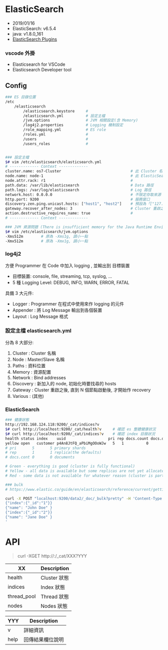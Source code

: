# ElasticSearch

- 2019/01/16
- ElasticSearch: v6.5.4
- java: v1.8.0_161
- [ElasticSearch Plugins](https://www.elastic.co/guide/en/elasticsearch/plugins/current/index.html)

### vscode 外掛

- Elasticsearch for VSCode
- Elasticsearch Developer tool


## Config

```sh
### ES 目錄位置
/etc
    /elasticsearch
        /elasticsearch.keystore	    #
        /elasticsearch.yml	        # 設定主檔
        /jvm.options	            # JVM 相關設定(含 Memory)
        /log4j2.properties	        # Logging 機制設定
        /role_mapping.yml	        # ES role
        /roles.yml	                #
        /users	                    #
        /users_roles	            #


### 設定主檔
$# vim /etc/elasticsearch/elasticsearch.yml
# ------------- Context -------------
cluster.name: os7-Cluster                               # 此 Cluster 名稱
node.name: node-1	                                    # 此 ElasticSearch Node 名稱
node.attr.rack: r1	                                    #
path.data: /var/lib/elasticsearch	                    # Data 路徑
path.logs: /var/log/elasticsearch	                    # Log 路徑
network.host: 0.0.0.0	                                # 不限定存取來源
http.port: 9200	                                        # 服務窗口
discovery.zen.ping.unicast.hosts: ["host1", "host2"]    # 預設為「["127.0.0.1", "[::1]"]」; 新加入的 node, 初始化時要找尋的 hosts
gateway.recover_after_nodes: 3	                        # Cluster 重啟之後, 直到 N 個節點啟動後, 才開始作 recovery
action.destructive_requires_name: true	                #
# ------------- Context -------------

### JVM 資源問題 (There is insufficient memory for the Java Runtime Environment to continue...)
$# vim /etc/elasticsearch/jvm.options
-Xms512m        # 原為 -Xms1g, 調小一點
-Xmx512m        # 原為 -Xmx1g, 調小一點
```

### log4j2

方便 Programmer 在 Code 中加入 logging , 並輸出到 目標裝置

- 目標裝置: console, file, streaming, tcp, syslog, ...
- 5 種 Logging Level: DEBUG, INFO, WARN, ERROR, FATAL

具備 3 大元件:
- Logger   : Programmer 在程式中使用來作 logging 的元件
- Appender : 將 Log Message 輸出到各個裝置
- Layout   : Log Message 格式



### 設定主檔 elasticsearch.yml

分為 8 大部分:
1. Cluster   : Cluster 名稱
2. Node      : Master/Slave 名稱
3. Paths     : 資料位置
4. Memory    : 資源配置
5. Network   : Bind addresses
6. Discovery : 新加入的 node, 初始化時要找尋的 hosts
7. Gateway   : Cluster 重啟之後, 直到 N 個節點啟動後, 才開始作 recovery
8. Various   : (其他)




### ElasticSearch

```sh
### 健康狀態
http://192.168.124.118:9200/_cat/indices?v
$# curl http://localhost:9200/_cat/health?v     # 確認 es 整體健康狀況
$# curl http://localhost:9200/_cat/indices?v    # 確認 index 目錄狀況
health status index    uuid                   pri rep docs.count docs.deleted store.size pri.store.size
yellow open   customer p4An8JtFQ_aPbiMgOOoWJw   5   1          0            0      1.1kb          1.1kb
# pri       5       5 primary shards
# rep       1       1 replica(the defaults)
# docs.cont 0       0 documents

# Green - everything is good (cluster is fully functional)
# Yellow - all data is available but some replicas are not yet allocated (cluster is fully functional) 資料還沒作好 HA
# Red - some data is not available for whatever reason (cluster is partially functional)
```

```sh
### bulk
# https://www.elastic.co/guide/en/elasticsearch/reference/current/getting-started-batch-processing.html

curl -X POST "localhost:9200/data2/_doc/_bulk?pretty" -H 'Content-Type: application/json' -d'
{"index":{"_id":"1"}}
{"name": "John Doe" }
{"index":{"_id":"2"}}
{"name": "Jane Doe" }
'
```

# API


> curl -XGET http://<HOST>:<PORT>/_cat/XXX?YYY

XX         | Description
----------- | ---------------
health      | Cluster 狀態
indices     | Index 狀態
thread_pool | Thread 狀態
nodes       | Nodes 狀態

YYY         | Description
----------- | ---------------
v           | 詳細資訊
help        | 回傳結果欄位說明



